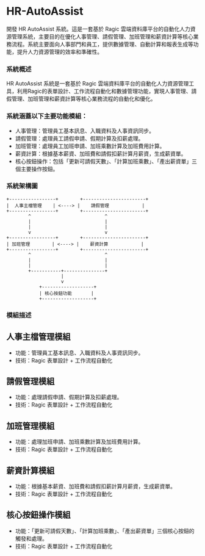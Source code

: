 # HR-AutoAssist
開發 HR AutoAssist 系統。這是一套基於 Ragic 雲端資料庫平台的自動化人力資源管理系統，主要目的在優化人事管理、請假管理、加班管理和薪資計算等核心業務流程。系統主要面向人事部門和員工，提供數據管理、自動計算和報表生成等功能，提升人力資源管理的效率和準確性。


### 系統概述
HR AutoAssist 系統是一套基於 Ragic 雲端資料庫平台的自動化人力資源管理工具，利用Ragic的表單設計、工作流程自動化和數據管理功能，實現人事管理、請假管理、加班管理和薪資計算等核心業務流程的自動化和優化。

### 系統涵蓋以下主要功能模組：
- 人事管理：管理員工基本訊息、入職資料及人事資訊同步。
- 請假管理：處理員工請假申請、假期計算及扣薪處理。
- 加班管理：處理員工加班申請、加班乘數計算及加班費用計算。
- 薪資計算：根據基本薪資、加班費和請假扣薪計算月薪資，生成薪資單。
- 核心按鈕操作：包括「更新可請假天數」、「計算加班乘數」、「產出薪資單」三個主要操作按鈕。

### 系統架構圖

```
+-----------------+        +-----------------------+
|  人事主檔管理    | <----> |    請假管理            |
+-----------------+        +-----------------------+
        ^                           ^
        |                           |
        |                           |
        v                           v
+-----------------+        +-----------------------+
| 加班管理        | <----> |    薪資計算            |
+-----------------+        +-----------------------+
        ^                           ^
        |                           |
        |                           |
        +-----------+---------------+
                    |
                    v
            +-------------------+
            | 核心按鈕功能       |
            +-------------------+

```

### 模組描述
## 人事主檔管理模組
- 功能：管理員工基本訊息、入職資料及人事資訊同步。
- 技術：Ragic 表單設計 + 工作流程自動化

## 請假管理模組
- 功能：處理請假申請、假期計算及扣薪處理。
- 技術：Ragic 表單設計 + 工作流程自動化

## 加班管理模組
- 功能：處理加班申請、加班乘數計算及加班費用計算。
- 技術：Ragic 表單設計 + 工作流程自動化

## 薪資計算模組
- 功能：根據基本薪資、加班費和請假扣薪計算月薪資，生成薪資單。
- 技術：Ragic 表單設計 + 工作流程自動化

## 核心按鈕操作模組
- 功能：「更新可請假天數」、「計算加班乘數」、「產出薪資單」三個核心按鈕的觸發和處理。
- 技術：Ragic 表單設計 + 工作流程自動化

